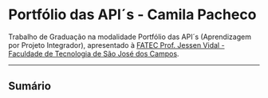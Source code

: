 # Portfólio das API´s - Camila Pacheco
Trabalho de Graduação na modalidade Portfólio das API´s (Aprendizagem por Projeto Integrador), apresentado à [FATEC Prof. Jessen Vidal - Faculdade de Tecnologia de São José dos Campos](http://fatecsjc-prd.azurewebsites.net/).
<hr>
<h2>Sumário</h2>
